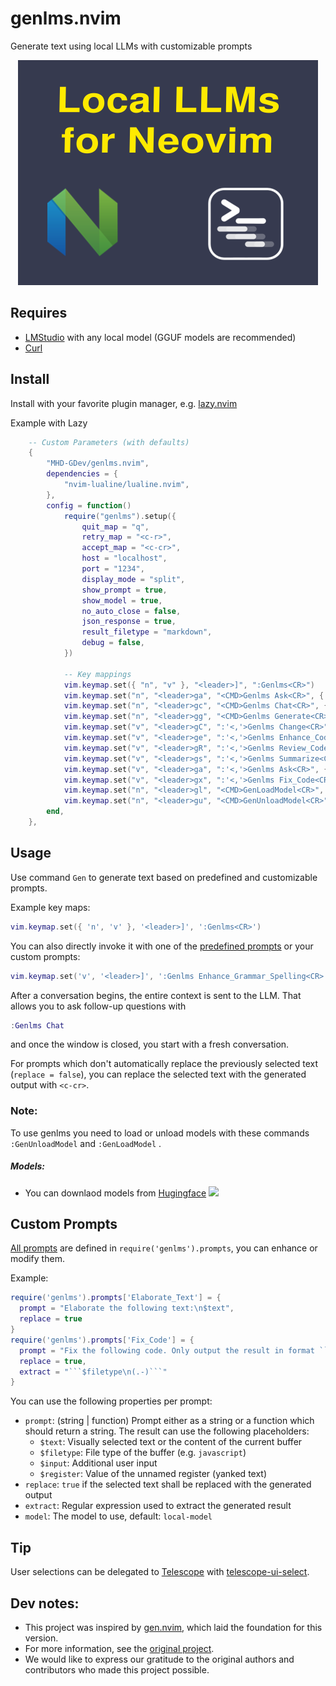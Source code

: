 # genlms.nvim

Generate text using local LLMs with customizable prompts

<div align="center">

![Local LLMs in Neovim: genlms.nvim](/genlms.png)

</div>

## Requires

- [LMStudio](https://lmstudio.ai) with any local model (GGUF models are recommended)
- [Curl](https://curl.se/)

## Install

Install with your favorite plugin manager, e.g. [lazy.nvim](https://github.com/folke/lazy.nvim)

Example with Lazy

```lua
    -- Custom Parameters (with defaults)
    {
        "MHD-GDev/genlms.nvim",
        dependencies = {
            "nvim-lualine/lualine.nvim",
        },
        config = function()
            require("genlms").setup({
                quit_map = "q",
                retry_map = "<c-r>",
                accept_map = "<c-cr>",
                host = "localhost",
                port = "1234",
                display_mode = "split",
                show_prompt = true,
                show_model = true,
                no_auto_close = false,
                json_response = true,
                result_filetype = "markdown",
                debug = false,
            })

            -- Key mappings
            vim.keymap.set({ "n", "v" }, "<leader>]", ":Genlms<CR>")
            vim.keymap.set("n", "<leader>ga", "<CMD>Genlms Ask<CR>", { noremap = true })
            vim.keymap.set("n", "<leader>gc", "<CMD>Genlms Chat<CR>", { noremap = true })
            vim.keymap.set("n", "<leader>gg", "<CMD>Genlms Generate<CR>", { noremap = true })
            vim.keymap.set("v", "<leader>gC", ":'<,'>Genlms Change<CR>", { noremap = true })
            vim.keymap.set("v", "<leader>ge", ":'<,'>Genlms Enhance_Code<CR>", { noremap = true })
            vim.keymap.set("v", "<leader>gR", ":'<,'>Genlms Review_Code<CR>", { noremap = true })
            vim.keymap.set("v", "<leader>gs", ":'<,'>Genlms Summarize<CR>", { noremap = true })
            vim.keymap.set("v", "<leader>ga", ":'<,'>Genlms Ask<CR>", { noremap = true })
            vim.keymap.set("v", "<leader>gx", ":'<,'>Genlms Fix_Code<CR>", { noremap = true })
            vim.keymap.set("n", "<leader>gl", "<CMD>GenLoadModel<CR>", { noremap = true })
            vim.keymap.set("n", "<leader>gu", "<CMD>GenUnloadModel<CR>", { noremap = true })
        end,
    },
```

## Usage

Use command `Gen` to generate text based on predefined and customizable prompts.

Example key maps:

```lua
vim.keymap.set({ 'n', 'v' }, '<leader>]', ':Genlms<CR>')
```

You can also directly invoke it with one of the [predefined prompts](./lua/genlms/prompts.lua) or your custom prompts:

```lua
vim.keymap.set('v', '<leader>]', ':Genlms Enhance_Grammar_Spelling<CR>')
```

After a conversation begins, the entire context is sent to the LLM. That allows you to ask follow-up questions with

```lua
:Genlms Chat
```

and once the window is closed, you start with a fresh conversation.

For prompts which don't automatically replace the previously selected text (`replace = false`), you can replace the selected text with the generated output with `<c-cr>`.

### Note:
To use genlms you need to load or unload models with these commands ```:GenUnloadModel``` and ```:GenLoadModel``` .

##### Models:

- You can downlaod models from [Hugingface](https://huggingface.co/models) <img height="20" src="https://unpkg.com/@lobehub/icons-static-svg@latest/icons/huggingface-color.svg"/>

## Custom Prompts

[All prompts](./lua/genlms/prompts.lua) are defined in `require('genlms').prompts`, you can enhance or modify them.

Example:

````lua
require('genlms').prompts['Elaborate_Text'] = {
  prompt = "Elaborate the following text:\n$text",
  replace = true
}
require('genlms').prompts['Fix_Code'] = {
  prompt = "Fix the following code. Only output the result in format ```$filetype\n...\n```:\n```$filetype\n$text\n```",
  replace = true,
  extract = "```$filetype\n(.-)```"
}
````

You can use the following properties per prompt:

- `prompt`: (string | function) Prompt either as a string or a function which should return a string. The result can use the following placeholders:
  - `$text`: Visually selected text or the content of the current buffer
  - `$filetype`: File type of the buffer (e.g. `javascript`)
  - `$input`: Additional user input
  - `$register`: Value of the unnamed register (yanked text)
- `replace`: `true` if the selected text shall be replaced with the generated output
- `extract`: Regular expression used to extract the generated result
- `model`: The model to use, default: `local-model`

## Tip

User selections can be delegated to [Telescope](https://github.com/nvim-telescope/telescope.nvim) with [telescope-ui-select](https://github.com/nvim-telescope/telescope-ui-select.nvim).

## Dev notes:

- This project was inspired by [gen.nvim](https://github.com/David-Kunz/gen.nvim), which laid the foundation for this version.
- For more information, see the [original project](https://github.com/David-Kunz/gen.nvim).
- We would like to express our gratitude to the original authors and contributors who made this project possible.
